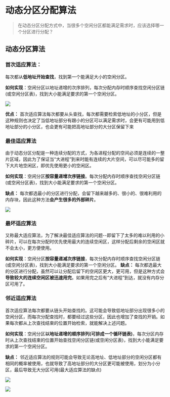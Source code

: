 # 动态分区分配算法

>在动态分区分配方式中，当很多个空闲分区都能满足需求时，应该选择哪一个分区进行分配？

## 动态分区算法
### 首次适应算法：
每次都从**低地址开始查找**，找到第一个能满足大小的空闲分区。


**如何实现**：空闲分区以地址递增的次序排列，每次分配内存时顺序查找空闲分区链(或空闲分区表)，找到大小能满足要求的第一个空闲分区。
  
![](https://files.mdnice.com/user/8332/d43c0ca3-f362-4b40-806a-2b2f4efc3668.png)

**优点：** 首次适应算法每次都要从头查找，每次都需要检索低地址的小分区，但是这种规则也决定了当低地址部分有跟小的分区可以满足需求时，会更有可能用到低地址部分的小分区，也会更有可能把高地址部分的大分区保留下来


### 最佳适应算法
由于动态分区分配是一种连续分配的方式，为各进程分配的空间必须是连续的一整片区域，因此为了保证当“大进程”到来时能有连续的大片空间，可以尽可能多的留下大片地空闲区，即优先使用更小的空闲区。

**如何实现**：空闲分区**按容量递增次序链接**。每次分配内存时顺序查找空闲分区链(或空闲分区表)，找到大小能满足要求的第一个空闲分区。

**缺点：** 每次都选最小的分区进行分配，会留下越来越多的、很小的、很难利用的内存块，因此这种方法**会产生很多的外部碎片**。
  
![](https://files.mdnice.com/user/8332/6e1c6574-fbda-440a-8453-8a084522c904.png)

### 最坏适应算法
又称最大适应算法，为了解决最佳适应算法的问题--即留下了太多的难以利用的小碎片，可以在每次分配时优先使用最大的连续空闲区，这样分配后剩余的空闲区就不会太小，更方便使用。

**如何实现**：空闲分区**按容量递减次序链接**，每次分配内存时顺序查找空闲分区链(或空闲分区表)，找到大小能满足要求的第一个空闲分区。
**缺点：** 每次都选最大的分区进行分配，虽然可以让分配后留下的空闲区更大，更可用，但是这种方式会**导致较大的连续空闲区被迅速用完**。如果用完之后有“大进程”到达，就没有内存分区可用了。



### 邻近适应算法
首次适应算法每次都要从链头开始查找的。这可能会导致低地址部分出现很多小的空闲分区，而每次分配查找时，都要经过这些分区，因此也增加了查找的开销。如果每次都从上次查找结束的位置开始检索，就能解决上述问题。

**如何实现**：空闲分区**以地址递增的顺序排列(可排成一个循环链表)**，每次分区内存时从上次查找结束的位置开始查找空闲分区链(或空闲分区表)，找到大小能满足要求的第一个空闲分区。

**缺点：** 邻近适应算法的规则可能会导致无论高地址、低地址部分的空闲分区都有相同的概率被使用，也就导致了高地址部分的大分区更可能被使用，划分为小分区，最后导致无大分区可用(最大适应算法的缺点)

![](https://files.mdnice.com/user/8332/c7ac23f8-437f-4ba0-b357-8ab7c0867ce1.png)






![](https://files.mdnice.com/user/8332/dbd3cf3e-90cd-4e50-9a96-dc0fffe43e7c.png)

